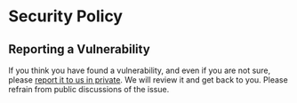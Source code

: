# Security Policy

## Reporting a Vulnerability

If you think you have found a vulnerability, and even if you are not sure, please [report it to us in private](https://github.com/trac-dep-tests/label-based/security/advisories/new). We will review it and get back to you. Please refrain from public discussions of the issue.
